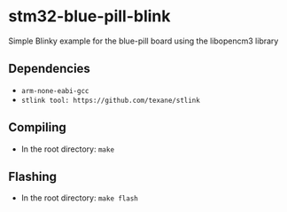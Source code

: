 # stm32-blue-pill-blink

Simple Blinky example for the blue-pill board using the libopencm3 library

## Dependencies

- `arm-none-eabi-gcc`
- `stlink tool: https://github.com/texane/stlink`

## Compiling

- In the root directory: `make`

## Flashing

- In the root directory: `make flash`
